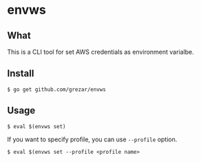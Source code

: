 # envws

## What
This is a CLI tool for set AWS credentials as environment varialbe.

## Install
```
$ go get github.com/grezar/envws
```

## Usage

```
$ eval $(envws set)
```

If you want to specify profile, you can use `--profile` option.

```
$ eval $(envws set --profile <profile name>
```
